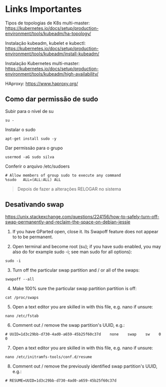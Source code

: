 # Links Importantes

Tipos de topologias de K8s multi-master: https://kubernetes.io/docs/setup/production-environment/tools/kubeadm/ha-topology/

Instalação kubeadm, kubelet e kubectl: https://kubernetes.io/docs/setup/production-environment/tools/kubeadm/install-kubeadm/

Instalação Kubernetes multi-master: https://kubernetes.io/docs/setup/production-environment/tools/kubeadm/high-availability/

HAproxy: https://www.haproxy.org/


## Como dar permissão de sudo

Subir para o nível de su

```
su -
```

Instalar o sudo 
```
apt-get install sudo -y
```

Dar permissão para o grupo
```
usermod -aG sudo silva
```

Conferir o arquivo /etc/sudoers
```
# Allow members of group sudo to execute any command
%sudo   ALL=(ALL:ALL) ALL
```

>Depois de fazer a alterações RELOGAR no sistema


## Desativando swap
https://unix.stackexchange.com/questions/224156/how-to-safely-turn-off-swap-permanently-and-reclaim-the-space-on-debian-jessie

1. If you have GParted open, close it. Its Swapoff feature does not appear to to be permanent.

2. Open terminal and become root (su); if you have sudo enabled, you may also do for example sudo -i; see man sudo for all options):

```
sudo -i
```
3. Turn off the particular swap partition and / or all of the swaps:

```
swapoff --all
```

4. Make 100% sure the particular swap partition partition is off:

```
cat /proc/swaps
```

5. Open a text editor you are skilled in with this file, e.g. nano if unsure:

```
nano /etc/fstab
```

6. Comment out / remove the swap partition's UUID, e.g.:

```
# UUID=1d3c29bb-d730-4ad0-a659-45b25f60c37d    none    swap    sw    0    0
```

7. Open a text editor you are skilled in with this file, e.g. nano if unsure:

```
nano /etc/initramfs-tools/conf.d/resume
```
8. Comment out / remove the previously identified swap partition's UUID, e.g.:

```
# RESUME=UUID=1d3c29bb-d730-4ad0-a659-45b25f60c37d
```

